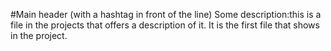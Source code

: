 #Main header (with a hashtag in front of the line) 
Some description:this is a file in the projects that offers a description of it.
It is the first file that shows in the project.
